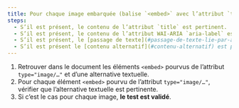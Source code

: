 ```yaml
---
title: Pour chaque image embarquée (balise `<embed>` avec l’attribut `type="image/…"`) [porteuse d’information](#image-porteuse-d-information), ayant une [alternative textuelle](#alternative-textuelle-image) ou un [contenu alternatif](#contenu-alternatif), cette alternative est-elle pertinente (hors cas particuliers) ?
steps:
  - S’il est présent, le contenu de l’attribut `title` est pertinent.
  - S’il est présent, le contenu de l’attribut WAI-ARIA `aria-label` est pertinent.
  - S’il est présent, le [passage de texte](#passage-de-texte-lie-par-aria-labelledby-ou-aria-describedby) associé via l’attribut WAI-ARIA `aria-labelledby` est pertinent.
  - S’il est présent le [contenu alternatif](#contenu-alternatif) est pertinent.
---
```


1. Retrouver dans le document les éléments `<embed>` pourvus de l’attribut `type="image/…"` et d’une alternative textuelle.
2. Pour chaque élément `<embed>` pourvu de l’attribut `type="image/…"`, vérifier que l’alternative textuelle est pertinente.
3. Si c’est le cas pour chaque image, **le test est validé**.
